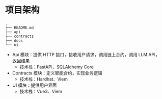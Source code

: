 # 项目架构

```text
.
├── README.md
├── api
├── contracts
├── docs
└── ui
```

- Api 模块：提供 HTTP 接口，接收用户请求，调用链上合约，调用 LLM API，返回结果
  - 技术栈：FastAPI、SQLAlchemy Core
- Contracts 模块：定义智能合约，实现业务逻辑
  - 技术栈：Hardhat、Viem
- UI 模块：提供用户界面
  - 技术栈：Vue3、Viem
